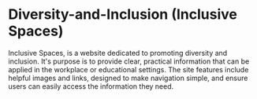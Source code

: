 # Diversity-and-Inclusion (Inclusive Spaces)
Inclusive Spaces, is a website dedicated to promoting diversity and inclusion. It's purpose is to provide clear, practical information that can be applied in the workplace or educational settings. The site features include helpful images and links, designed to make navigation simple, and ensure users can easily access the information they need.

